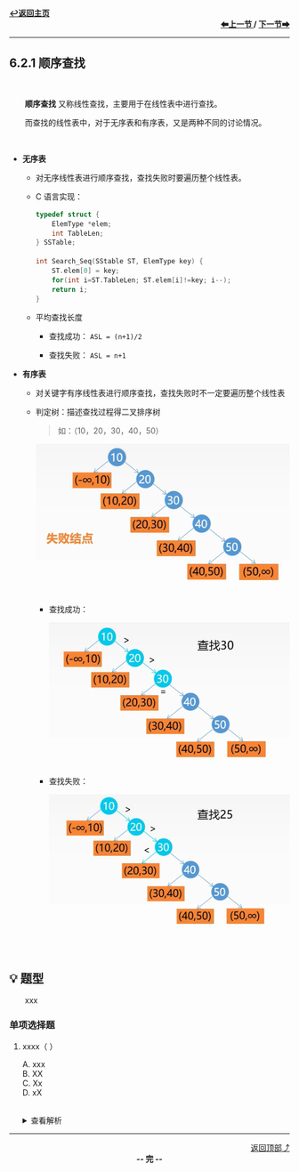 <a name="top"></a>
<div align="left">
    <a href="/README.md"><b>↩返回主页</b></a>
</div>
<div align="right">
    <b>
    <a href="../6.1%20查找的基本概念/README.md">⬅上一节 </a>
    /
    <a href="6.2.2%20折半查找.md"> 下一节➡</a>
    </b>
</div>
<hr>

## 6.2.1 顺序查找

<br>

&emsp;&emsp;**顺序查找** 又称线性查找，主要用于在线性表中进行查找。

&emsp;&emsp;而查找的线性表中，对于无序表和有序表，又是两种不同的讨论情况。

<br>

+ **无序表**

    + 对无序线性表进行顺序查找，查找失败时要遍历整个线性表。

    + C 语言实现：

        ```c
        typedef struct {
            ElemType *elem;
            int TableLen;
        } SSTable;

        int Search_Seq(SStable ST, ElemType key) {
            ST.elem[0] = key;
            for(int i=ST.TableLen; ST.elem[i]!=key; i--);
            return i;
        }
        ```

    + 平均查找长度
    
        + 查找成功： `ASL = (n+1)/2`

        + 查找失败： `ASL = n+1`

+ **有序表**

    + 对关键字有序线性表进行顺序查找，查找失败时不一定要遍历整个线性表

    + 判定树：描述查找过程得二叉排序树

        > 如：（10，20，30，40，50）

        <img src="/pics/6/6.2.1(1).png" width="500">

        + 查找成功：

            <img src="/pics/6/6.2.1(2).png" width="450">

        + 查找失败：

            <img src="/pics/6/6.2.1(3).png" width="450">

<br>

## 💡 题型

&emsp;&emsp;xxx

### 单项选择题

1. xxxx（ ）

    A. xxx<br>
    B. XX<br>
    C. Xx<br>
    D. xX<br><br>
    <details>
    <summary>查看解析</summary>
    <p>答案：x</p>
    </details>

<hr>

<div align="right">
    <a href="#top">返回顶部⤴</a>
</div>

<div align="center">
    <b>-- 完 --</b>
</div>